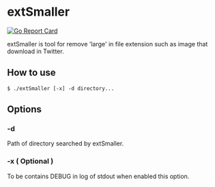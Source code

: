 # extSmaller

[![Go Report Card](https://goreportcard.com/badge/github.com/gkasse/extSmaller)](https://goreportcard.com/report/github.com/gkasse/extSmaller)

extSmaller is tool for remove 'large' in file extension such as image that download in Twitter.

## How to use

```console
$ ./extSmaller [-x] -d directory...
```

## Options

### -d

Path of directory searched by extSmaller. 

### -x ( Optional )

To be contains DEBUG in log of stdout when enabled this option.
